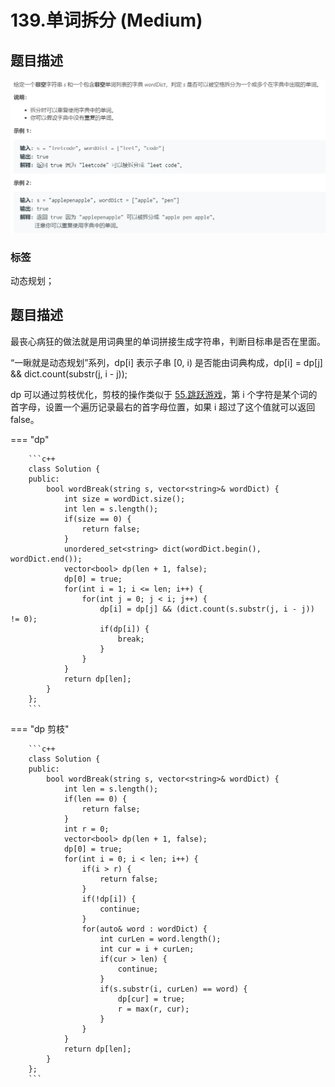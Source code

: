 # 139.单词拆分 (Medium)

## 题目描述

![](139.png)

### 标签

动态规划；

## 题目描述

最丧心病狂的做法就是用词典里的单词拼接生成字符串，判断目标串是否在里面。

“一瞅就是动态规划”系列，dp[i] 表示子串 [0, i) 是否能由词典构成，dp[i] = dp[j] && dict.count(substr(j, i - j));

dp 可以通过剪枝优化，剪枝的操作类似于 [55.跳跃游戏](./55.md)，第 i 个字符是某个词的首字母，设置一个遍历记录最右的首字母位置，如果 i 超过了这个值就可以返回 false。

=== "dp"

		```c++
		class Solution {
		public:
		    bool wordBreak(string s, vector<string>& wordDict) {
		        int size = wordDict.size();
		        int len = s.length();
		        if(size == 0) {
		            return false;
		        }
		        unordered_set<string> dict(wordDict.begin(), wordDict.end());
		        vector<bool> dp(len + 1, false);
		        dp[0] = true;
		        for(int i = 1; i <= len; i++) {
		            for(int j = 0; j < i; j++) {
		                dp[i] = dp[j] && (dict.count(s.substr(j, i - j)) != 0);
		                if(dp[i]) {
		                    break;
		                }
		            }
		        }
		        return dp[len];
		    }
		};
		```
		
=== "dp 剪枝"

		```c++
		class Solution {
		public:
		    bool wordBreak(string s, vector<string>& wordDict) {
		        int len = s.length();
		        if(len == 0) {
		            return false;
		        }
		        int r = 0;
		        vector<bool> dp(len + 1, false);
		        dp[0] = true;
		        for(int i = 0; i < len; i++) {
		            if(i > r) {
		                return false;
		            }
		            if(!dp[i]) {
		                continue;
		            }
		            for(auto& word : wordDict) {
		                int curLen = word.length();
		                int cur = i + curLen;
		                if(cur > len) {
		                    continue;
		                }
		                if(s.substr(i, curLen) == word) {
		                    dp[cur] = true;
		                    r = max(r, cur);
		                }
		            }
		        }
		        return dp[len];
		    }
		};
		```